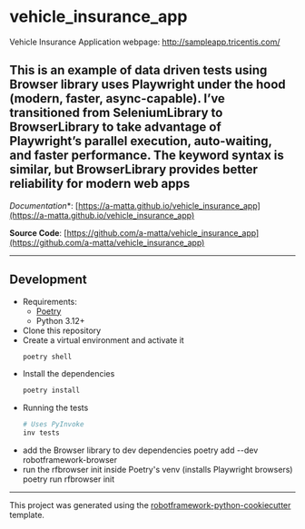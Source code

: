 # vehicle_insurance_app

Vehicle Insurance Application 
webpage: http://sampleapp.tricentis.com/

This is an example of data driven tests using Browser library uses Playwright under the hood (modern, faster, async-capable).
I’ve transitioned from SeleniumLibrary to BrowserLibrary to take advantage of Playwright’s parallel execution, auto-waiting, and faster performance.
The keyword syntax is similar, but BrowserLibrary provides better reliability for modern web apps
---

*Documentation**: [https://a-matta.github.io/vehicle_insurance_app](https://a-matta.github.io/vehicle_insurance_app)

**Source Code**: [https://github.com/a-matta/vehicle_insurance_app](https://github.com/a-matta/vehicle_insurance_app)

---

## Development

* Requirements:
  * [Poetry](https://python-poetry.org/)
  * Python 3.12+
* Clone this repository
* Create a virtual environment and activate it
  ```sh
  poetry shell
  ```
* Install the dependencies
  ```sh
  poetry install
  ```
* Running the tests
  ```sh
  # Uses PyInvoke
  inv tests
  ```
* add the Browser library to dev dependencies
  poetry add --dev robotframework-browser
* run the rfbrowser init inside Poetry's venv (installs Playwright browsers)
  poetry run rfbrowser init
---

This project was generated using the [robotframework-python-cookiecutter](https://github.com/a-matta/robotframework-python-cookiecutter) template.
